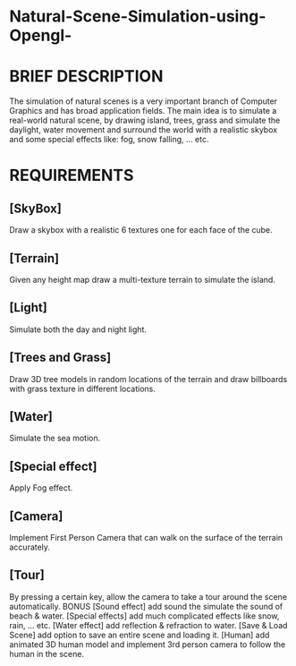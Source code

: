 # Natural-Scene-Simulation-using-Opengl-

<h1> BRIEF DESCRIPTION </h1>
The simulation of natural scenes is a very important branch of
Computer Graphics and has broad application fields. The main
idea is to simulate a real-world natural scene, by drawing island,
trees, grass and simulate the daylight, water movement and surround the world with a realistic skybox and some special effects like: fog, snow falling, … etc.


<h1> REQUIREMENTS</h1>
<h2 > [SkyBox]</h2>

Draw a skybox with a realistic 6 textures one for each face of the cube.
<h2>[Terrain]</h2>
Given any height map draw a multi-texture terrain to simulate the island.
<h2> [Light]</h2> Simulate both the day and night light.
<h2> [Trees and Grass]</h2>
Draw 3D tree models in random locations of the terrain and draw
billboards with grass texture in different locations.
<h2> [Water] </h2> Simulate the sea motion.
<h2> [Special effect]</h2> Apply Fog effect.
<h2> [Camera]</h2>
Implement First Person Camera that can walk on the surface of the
terrain accurately.
<h2> [Tour]</h2>
By pressing a certain key, allow the camera to take a tour around the
scene automatically.
BONUS
[Sound effect] add sound the simulate the sound of beach & water.
[Special effects] add much complicated effects like snow, rain, … etc.
[Water effect] add reflection & refraction to water.
[Save & Load Scene] add option to save an entire scene and loading it.
[Human] add animated 3D human model and implement 3rd person
camera to follow the human in the scene.
<img ref="">